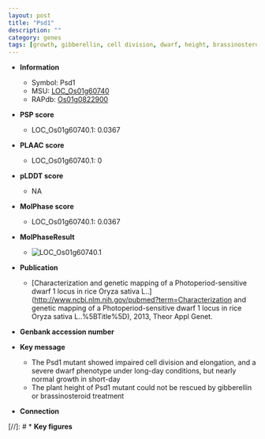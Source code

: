 ```yaml
---
layout: post
title: "Psd1"
description: ""
category: genes
tags: [growth, gibberellin, cell division, dwarf, height, brassinosteroid]
---
```


* **Information**  
    + Symbol: Psd1  
    + MSU: [LOC_Os01g60740](http://rice.plantbiology.msu.edu/cgi-bin/ORF_infopage.cgi?orf=LOC_Os01g60740)  
    + RAPdb: [Os01g0822900](http://rapdb.dna.affrc.go.jp/viewer/gbrowse_details/irgsp1?name=Os01g0822900)  

* **PSP score**  
    + LOC_Os01g60740.1: 0.0367 

* **PLAAC score**  
    + LOC_Os01g60740.1: 0 

* **pLDDT score**
    + NA


* **MolPhase score**
    + LOC_Os01g60740.1: 0.0367

* **MolPhaseResult**
    + ![LOC_Os01g60740.1](https://ricepsp.github.io/pictures/LOC_Os01g/LOC_Os01g60740.1.png)

* **Publication**  
    + [Characterization and genetic mapping of a Photoperiod-sensitive dwarf 1 locus in rice Oryza sativa L..](http://www.ncbi.nlm.nih.gov/pubmed?term=Characterization and genetic mapping of a Photoperiod-sensitive dwarf 1 locus in rice Oryza sativa L..%5BTitle%5D), 2013, Theor Appl Genet.

* **Genbank accession number**  

* **Key message**  
    + The Psd1 mutant showed impaired cell division and elongation, and a severe dwarf phenotype under long-day conditions, but nearly normal growth in short-day
    + The plant height of Psd1 mutant could not be rescued by gibberellin or brassinosteroid treatment

* **Connection**  

[//]: # * **Key figures**  


